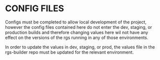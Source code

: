 CONFIG FILES
============

Configs must be completed to allow local development of the project, however the config files contained here do not enter the dev, staging, or production builds and therefore changing values here wil not have any effect on the versions of the rgs running in any of those environments.

In order to update the values in dev, staging, or prod, the values file in the rgs-builder repo must be updated for the relevant environment. 

